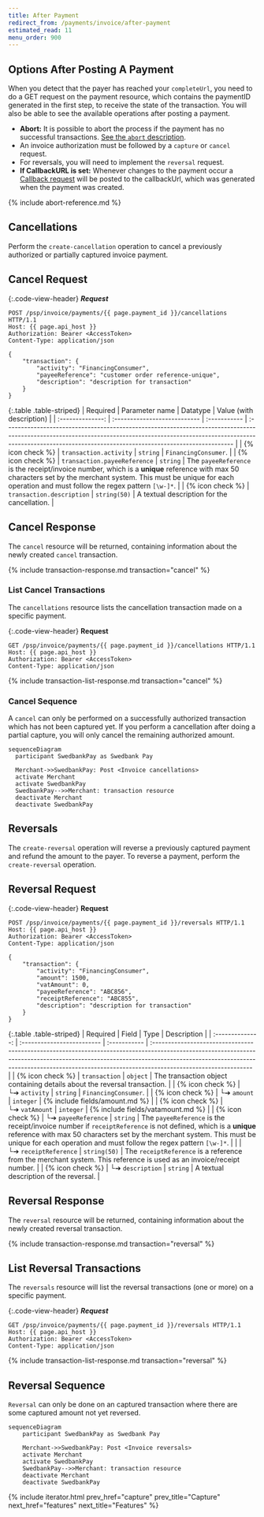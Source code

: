 ```yaml
---
title: After Payment
redirect_from: /payments/invoice/after-payment
estimated_read: 11
menu_order: 900
---
```


## Options After Posting A Payment

When you detect that the payer has reached your `completeUrl`, you need to do a
GET request on the payment resource, which contains the paymentID generated in
the first step, to receive the state of the transaction. You will also be able
to see the available operations after posting a payment.

*   **Abort:** It is possible to abort the process if the payment has no
  successful transactions. [See the `abort` description](#abort).
*   An invoice authorization must be followed by a `capture` or
  `cancel` request.
*   For reversals, you will need to implement the `reversal` request.
*   **If CallbackURL is set:** Whenever changes to the payment occur a [Callback
  request][callback-request] will be posted to the callbackUrl, which was
  generated when the payment was created.

{% include abort-reference.md %}

## Cancellations

Perform the `create-cancellation` operation to cancel a previously authorized
or partially captured invoice payment.

## Cancel Request

{:.code-view-header}
***Request***

```http
POST /psp/invoice/payments/{{ page.payment_id }}/cancellations HTTP/1.1
Host: {{ page.api_host }}
Authorization: Bearer <AccessToken>
Content-Type: application/json

{
    "transaction": {
        "activity": "FinancingConsumer",
        "payeeReference": "customer order reference-unique",
        "description": "description for transaction"
    }
}
```

{:.table .table-striped}
|     Required     | Parameter name               | Datatype     | Value (with description)                                                                                                                                                                                                              |
| :--------------: | :--------------------------- | :----------- | :------------------------------------------------------------------------------------------------------------------------------------------------------------------------------------------------------------------------------------ |
| {% icon check %}︎ | `transaction.activity`       | `string`     | `FinancingConsumer`.                                                                                                                                                                                                                  |
| {% icon check %}︎ | `transaction.payeeReference` | `string`     | The `payeeReference` is the receipt/invoice number, which is a **unique** reference with max 50 characters set by the merchant system. This must be unique for each operation and must follow the regex pattern `[\w-]*`. |
| {% icon check %}︎ | `transaction.description`    | `string(50)` | A textual description for the cancellation.                                                                                                                                                                                           |

## Cancel Response

The `cancel` resource will be returned, containing information about the
newly created `cancel` transaction.

{% include transaction-response.md transaction="cancel" %}

### List Cancel Transactions

The `cancellations` resource lists the cancellation transaction made on a
specific payment.

{:.code-view-header}
**Request**

```http
GET /psp/invoice/payments/{{ page.payment_id }}/cancellations HTTP/1.1
Host: {{ page.api_host }}
Authorization: Bearer <AccessToken>
Content-Type: application/json
```

{% include transaction-list-response.md transaction="cancel" %}

### Cancel Sequence

A `cancel` can only be performed on a successfully authorized transaction which
has not been captured yet. If you perform a cancellation after doing a partial
capture, you will only cancel the remaining authorized amount.

```mermaid
sequenceDiagram
  participant SwedbankPay as Swedbank Pay

  Merchant->>SwedbankPay: Post <Invoice cancellations>
  activate Merchant
  activate SwedbankPay
  SwedbankPay-->>Merchant: transaction resource
  deactivate Merchant
  deactivate SwedbankPay
```

## Reversals

The `create-reversal` operation will reverse a previously captured payment and
refund the amount to the payer. To reverse a payment, perform the
`create-reversal` operation.

## Reversal Request

{:.code-view-header}
**Request**

```http
POST /psp/invoice/payments/{{ page.payment_id }}/reversals HTTP/1.1
Host: {{ page.api_host }}
Authorization: Bearer <AccessToken>
Content-Type: application/json

{
    "transaction": {
        "activity": "FinancingConsumer",
        "amount": 1500,
        "vatAmount": 0,
        "payeeReference": "ABC856",
        "receiptReference": "ABC855",
        "description": "description for transaction"
    }
}
```

{:.table .table-striped}
|     Required     | Field                      | Type         | Description                                                                                                                                                                                                                                                                |
| :--------------: | :------------------------- | :----------- | :------------------------------------------------------------------------------------------------------------------------------------------------------------------------------------------------------------------------------------------------------------------------- |
| {% icon check %}︎ | `transaction`              | `object`     | The transaction object containing details about the reversal transaction.                                                                                                                                                                                                  |
| {% icon check %}︎ | └➔&nbsp;`activity`         | `string`     | `FinancingConsumer`.                                                                                                                                                                                                                                                       |
| {% icon check %}︎ | └➔&nbsp;`amount`           | `integer`    | {% include fields/amount.md %}                                                                                                                                                                                                                                  |
| {% icon check %}︎ | └➔&nbsp;`vatAmount`        | `integer`    | {% include fields/vatamount.md %}                                                                                                                                                                                                                               |
| {% icon check %}︎ | └➔&nbsp;`payeeReference`   | `string` | The `payeeReference` is the receipt/invoice number if `receiptReference` is not defined, which is a **unique** reference with max 50 characters set by the merchant system. This must be unique for each operation and must follow the regex pattern `[\w-]*`. |
|                  | └➔&nbsp;`receiptReference` | `string(50)` | The `receiptReference` is a reference from the merchant system. This reference is used as an invoice/receipt number.                                                                                                                                                       |
| {% icon check %}︎ | └➔&nbsp;`description`      | `string`     | A textual description of the reversal.                                                                                                                                                                                                                                     |

## Reversal Response

The `reversal` resource will be returned, containing information about the newly created reversal transaction.

{% include transaction-response.md transaction="reversal" %}

## List Reversal Transactions

The `reversals` resource will list the reversal transactions
(one or more) on a specific payment.

{:.code-view-header}
***Request***

```http
GET /psp/invoice/payments/{{ page.payment_id }}/reversals HTTP/1.1
Host: {{ page.api_host }}
Authorization: Bearer <AccessToken>
Content-Type: application/json
```

{% include transaction-list-response.md transaction="reversal" %}

## Reversal Sequence

`Reversal` can only be done on an captured transaction where there are
some captured amount not yet reversed.

```mermaid
sequenceDiagram
    participant SwedbankPay as Swedbank Pay

    Merchant->>SwedbankPay: Post <Invoice reversals>
    activate Merchant
    activate SwedbankPay
    SwedbankPay-->>Merchant: transaction resource
    deactivate Merchant
    deactivate SwedbankPay
```

{% include iterator.html prev_href="capture" prev_title="Capture"
next_href="features" next_title="Features" %}

[callback-request]: /payment-instruments/invoice/features/core/callback
